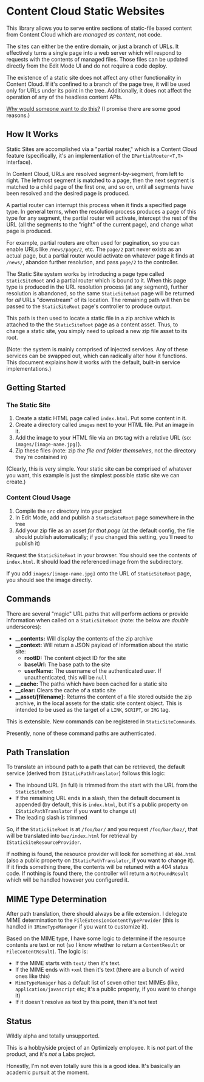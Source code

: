 # Content Cloud Static Websites

This library allows you to serve entire sections of static-file based content from Content Cloud which are _managed as content_, not code.

The sites can either be the entire domain, or just a branch of URLs. It effectively turns a single page into a web server which will respond to requests with the contents of managed files. Those files can be updated directly from the Edit Mode UI and do not require a code deploy.

The existence of a static site does not affect any other functionality in Content Cloud. If it's confined to a branch of the page tree, it will be used only for URLs under its point in the tree. Additionally, it does not affect the operation of any of the headless content APIs.

[Why would someone want to do this?](docs/why.md) (I promise there are some good reasons.)

## How It Works

Static Sites are accomplished via a "partial router," which is a Content Cloud feature (specifically, it's an implementation of the `IPartialRouter<T,T>` interface).

In Content Cloud, URLs are resolved segment-by-segment, from left to right. The leftmost segment is matched to a page, then the next segment is matched to a child page of the first one, and so on, until all segments have been resolved and the desired page is produced.

A partial router can interrupt this process when it finds a specified page type. In general terms, when the resolution process produces a  page of this type for any segment, the partial router will activate, intercept the rest of the URL (all the segments to the "right" of the current page), and change what page is produced.

For example, partial routers are often used for pagination, so you can enable URLs like `/news/page/2`, etc. The `page/2` part never exists as an actual page, but a partial router would activate on whatever page it finds at `/news/`, abandon further resolution, and pass `page/2` to the controller.

The Static Site system works by introducing a page type called `StaticSiteRoot` and a partial router which is bound to it. When this page type is produced in the URL resolution process (at any segment), further resolution is abandoned, so the same `StaticSiteRoot` page will be returned for *all* URLs "downstream" of its location. The remaining path will then be passed to the `StaticSiteRoot` page's controller to produce output.

This path is then used to locate a static file in a zip archive which is attached to the the `StaticSiteRoot` page as a content asset. Thus, to change a static site, you simply need to upload a new zip file asset to its root.

(Note: the system is mainly comprised of injected services. Any of these services can be swapped out, which can radically alter how it functions. This document explains how it works with the default, built-in service implementations.)

## Getting Started

### The Static Site

1. Create a static HTML page called `index.html`. Put some content in it.
2. Create a directory called `images` next to your HTML file. Put an image in it.
3. Add the image to your HTML file via an `IMG` tag with a relative URL (so: `images/[image-name.jpg]`).
2. Zip these files (note: zip _the file and folder themselves_, not the directory they're contained in)

(Clearly, this is very simple. Your static site can be comprised of whatever you want, this example is just the simplest possible static site we can create.)

### Content Cloud Usage

1. Compile the `src` directory into your project
2. In Edit Mode, add and publish a `StaticSiteRoot` page somewhere in the tree
3. Add your zip file as an asset _for that page_ (at the default config, the file should publish automatically; if you changed this setting, you'll need to publish it)

Request the `StaticSiteRoot` in your browser. You should see the contents of `index.html`. It should load the referenced image from the subdirectory.

If you add `images/[image-name.jpg]` onto the URL of `StaticSiteRoot` page, you should see the image directly.

## Commands

There are several "magic" URL paths that will perform actions or provide information when called on a `StaticSiteRoot` (note: the below are *double* underscores):

* **__contents:** Will display the contents of the zip archive
* **__context:** Will return a JSON payload of information about the static site:
  * **rootID:** The content object ID for the site
  * **baseUrl:** The base path to the site
  * **userName:** The username of the authenticated user. If unauthenticated, this will be `null`
* **__cache:** The paths which have been cached for a static site
* **__clear:** Clears the cache of a static site
* **__asset/[filename]:** Returns the content of a file stored outside the zip archive, in the local assets for the static site content object. This is intended to be used as the target of a `LINK`, `SCRIPT`, or `IMG` tag.

This is extensible. New commands can be registered in `StaticSiteCommands`.

Presently, none of these command paths are authenticated.

## Path Translation

To translate an inbound path to a path that can be retrieved, the default service (derived from `IStaticPathTranslator`) follows this logic:

* The inbound URL (in full) is trimmed from the start with the URL from the `StaticSiteRoot`
* If the remaining URL ends in a slash, then the default document is appended (by default, this is `index.html`, but it's a public property on `IStaticPathTranslator` if you want to change ut)
* The leading slash is trimmed

So, if the `StaticSiteRoot` is at `/foo/bar/` and you request `/foo/bar/baz/`, that will be translated into `baz/index.html` for retrieval by `IStaticSiteResourceProvider`.

If nothing is found, the resource provider will look for something at `404.html` (also a public property on `IStaticPathTranslator`, if you want to change it). If it finds something there, the contents will be retuned with a 404 status code. If nothing is found there, the controller will return a `NotFoundResult` which will be handled however you configured it.

## MIME Type Determination

After path translation, there should always be a file extension. I delegate MIME determination to the `FileExtensionContentTypeProvider` (this is handled in `IMimeTypeManager` if you want to customize it).

Based on the MIME type, I have some logic to determine if the resource contents are text or not (so I know whether to return a `ContentResult` or `FileContentResult`). The logic is:

* If the MIME starts with `text/` then it's text.
* If the MIME ends with `+xml` then it's text (there are a bunch of weird ones like this)
* `MimeTypeManager` has a default list of seven other text MIMEs (like, `application/javascript` etc; it's a public property, if you want to change it)
* If it doesn't resolve as text by this point, then it's not text

## Status

Wildly alpha and totally unsupported.

This is a hobby/side project of an Optimizely employee. It is _not_ part of the product, and it's _not_ a Labs project.

Honestly, I'm not even totally sure this is a good idea. It's basically an academic pursuit at the moment.
